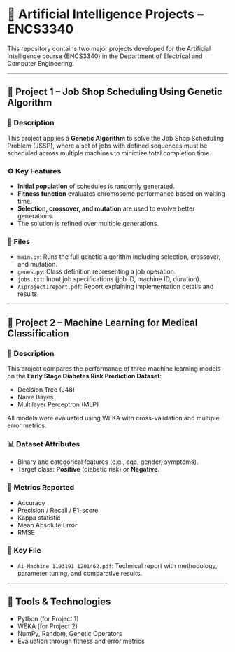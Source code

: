 # 🤖 Artificial Intelligence Projects – ENCS3340

This repository contains two major projects developed for the Artificial Intelligence course (ENCS3340) in the Department of Electrical and Computer Engineering.


---

## 🧠 Project 1 – Job Shop Scheduling Using Genetic Algorithm

### 📘 Description

This project applies a **Genetic Algorithm** to solve the Job Shop Scheduling Problem (JSSP), where a set of jobs with defined sequences must be scheduled across multiple machines to minimize total completion time.

### ⚙️ Key Features

- **Initial population** of schedules is randomly generated.
- **Fitness function** evaluates chromosome performance based on waiting time.
- **Selection, crossover, and mutation** are used to evolve better generations.
- The solution is refined over multiple generations.

### 📄 Files

- `main.py`: Runs the full genetic algorithm including selection, crossover, and mutation.
- `genes.py`: Class definition representing a job operation.
- `jobs.txt`: Input job specifications (job ID, machine ID, duration).
- `Aiproject1report.pdf`: Report explaining implementation details and results.

---

## 🧠 Project 2 – Machine Learning for Medical Classification

### 📘 Description

This project compares the performance of three machine learning models on the **Early Stage Diabetes Risk Prediction Dataset**:

- Decision Tree (J48)
- Naive Bayes
- Multilayer Perceptron (MLP)

All models were evaluated using WEKA with cross-validation and multiple error metrics.

### 📊 Dataset Attributes

- Binary and categorical features (e.g., age, gender, symptoms).
- Target class: **Positive** (diabetic risk) or **Negative**.

### 🧪 Metrics Reported

- Accuracy
- Precision / Recall / F1-score
- Kappa statistic
- Mean Absolute Error
- RMSE

### 📝 Key File

- `Ai_Machine_1193191_1201462.pdf`: Technical report with methodology, parameter tuning, and comparative results.

---

## 🧾 Tools & Technologies

- Python (for Project 1)
- WEKA (for Project 2)
- NumPy, Random, Genetic Operators
- Evaluation through fitness and error metrics



